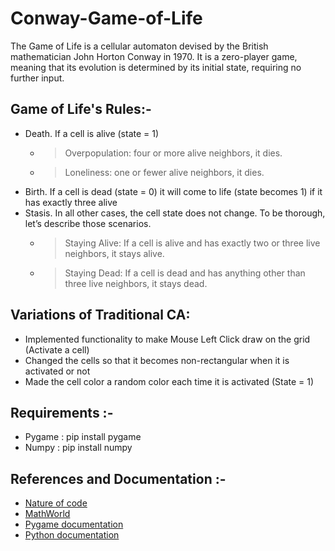 # Conway-Game-of-Life
The Game of Life is a cellular automaton devised by the British mathematician John Horton Conway in 1970. It is a zero-player game, meaning that its evolution is determined by its initial state, requiring no further input.

## Game of Life's Rules:-

- Death. If a cell is alive (state = 1)
  - > Overpopulation: four or more alive neighbors, it dies.
  - > Loneliness: one or fewer alive neighbors, it dies.
- Birth. If a cell is dead (state = 0) it will come to life (state becomes 1) if it has exactly three alive
- Stasis. In all other cases, the cell state does not change. To be thorough, let’s describe those scenarios.
   - > Staying Alive: If a cell is alive and has exactly two or three live neighbors, it stays alive.
   - > Staying Dead: If a cell is dead and has anything other than three live neighbors, it stays dead.

##  Variations of Traditional CA:

 - Implemented functionality to make Mouse Left Click draw on the grid (Activate a cell)
 - Changed the cells so that it becomes non-rectangular when it is activated or not
 - Made the cell color a random color each time it is activated (State = 1)

## Requirements :-

- Pygame : pip install pygame
- Numpy  : pip install numpy

## References and Documentation :-

- [Nature of code](https://natureofcode.com/book/chapter-7-cellular-automata/)
- [MathWorld](https://mathworld.wolfram.com/)
- [Pygame documentation](https://www.pygame.org/docs/)
- [Python documentation](https://docs.python.org/3/)

